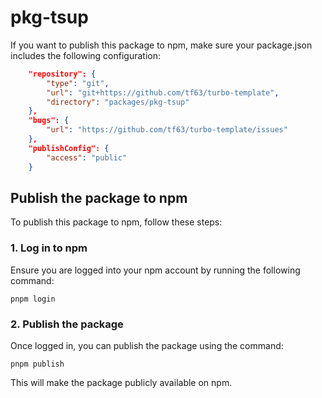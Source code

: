 # pkg-tsup

If you want to publish this package to npm, make sure your package.json includes the following configuration:

```package.json
    "repository": {
        "type": "git",
        "url": "git+https://github.com/tf63/turbo-template",
        "directory": "packages/pkg-tsup"
    },
    "bugs": {
        "url": "https://github.com/tf63/turbo-template/issues"
    },
    "publishConfig": {
        "access": "public"
    }
```

## Publish the package to npm

To publish this package to npm, follow these steps:

### 1. Log in to npm

Ensure you are logged into your npm account by running the following command:

```shell
pnpm login
```

### 2. Publish the package

Once logged in, you can publish the package using the command:

```shell
pnpm publish
```

This will make the package publicly available on npm.

